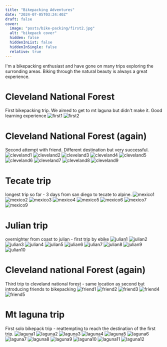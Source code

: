 ```yaml
---
title: "Bikepacking Adventures"
date: "2024-07-05T03:24:40Z"
draft: false
cover:
  image: "posts/bike-packing/first2.jpg"
  alt: "bikepack cover"
  hidden: false
  hiddenInList: false
  hiddenInSingle: false
  relative: true
---
```


I'm a bikepacking enthusiast and have gone on many trips exploring the surronding areas. Biking through the natural beauty is always a great experience.

# Cleveland National Forest
First bikepacking trip. We aimed to get to mt laguna but didn't make it. Good learning experience
![first1](first1.jpg)
![first2](first2.jpg)

# Cleveland National Forest (again)
Second attempt with friend. Different destination but very successful.
![cleveland1](cleveland1.jpg)
![cleveland2](cleveland2.jpg)
![cleveland3](cleveland3.jpg)
![cleveland4](cleveland4.jpg)
![cleveland5](cleveland5.jpg)
![cleveland6](cleveland6.jpg)
![cleveland7](cleveland7.jpg)
![cleveland8](cleveland8.jpg)
![cleveland9](cleveland9.jpg)

# Tecate trip
longest trip so far - 3 days from san diego to tecate to alpine.
![mexico1](mexico1.jpg)
![mexico2](mexico2.jpg)
![mexico3](mexico3.jpg)
![mexico4](mexico4.jpg)
![mexico5](mexico5.jpg)
![mexico6](mexico6.jpg)
![mexico7](mexico7.jpg)
![mexico9](mexico9.jpg)

# Julian trip
overnighter from coast to julian - first trip by ebike
![julian1](julian1.jpg)
![julian2](julian2.jpg)
![julian3](julian3.jpg)
![julian4](julian4.jpg)
![julian5](julian5.jpg)
![julian6](julian6.jpg)
![julian7](julian7.jpg)
![julian8](julian8.jpg)
![julian9](julian9.jpg)
![julian10](julian10.jpg)

# Cleveland national Forest (again)
Third trip to cleveland national forest - same location as second but introducing friends to bikepacking
![friend1](friend1.jpg)
![friend2](friend2.jpg)
![friend3](friend3.jpg)
![friend4](friend4.jpg)
![friend5](friend5.jpg)

# Mt laguna trip
First solo bikepack trip - reattempting to reach the destination of the first trip.
![laguna1](laguna1.jpg)
![laguna2](laguna2.jpg)
![laguna3](laguna3.jpg)
![laguna4](laguna4.jpg)
![laguna5](laguna5.jpg)
![laguna6](laguna6.jpg)
![laguna7](laguna7.jpg)
![laguna8](laguna8.jpg)
![laguna9](laguna9.jpg)
![laguna10](laguna10.jpg)
![laguna11](laguna11.jpg)
![laguna12](laguna12.jpg)

